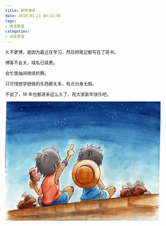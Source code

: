 ```yaml
---
title: 新年快乐
date: 2019-01-21 09:23:05
tags:
- 闲言赘语
categories:
- 闲言赘语
---
```


久不更博，是因为最近在学习，然后把笔记都写在了简书。

博客不会关，域名已续费。

会忙里抽闲继续折腾。

只可惜想学想做的东西都太多，有点分身无暇。

不说了，19 年也都进来这么久了，祝大家新年快乐吧。

![](/images/img.jpg)
